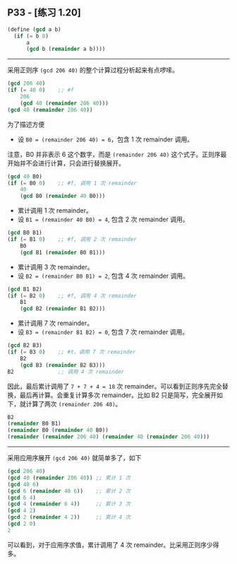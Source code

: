 ## P33 - [练习 1.20]

``` Scheme
(define (gcd a b)
  (if (= b 0)
      a
      (gcd b (remainder a b))))
```

-------

采用正则序 `(gcd 206 40)` 的整个计算过程分析起来有点啰嗦。

``` Scheme
(gcd 206 40)
(if (= 40 0)    ;; #f
    206
    (gcd 40 (remainder 206 40)))
(gcd 40 (remainder 206 40))
```
为了描述方便 

* 设 `B0 = (remainder 206 40) = 6`，包含 1 次 remainder 调用。

注意，B0 并非表示 6 这个数字，而是 `(remainder 206 40)` 这个式子。正则序最开始并不会进行计算，只会进行替换展开。

``` Scheme
(gcd 40 B0)
(if (= B0 0)    ;; #f, 调用 1 次 remainder
	40
	(gcd B0 (remainder 40 B0)))
```

* 累计调用 1 次 remainder。
* 设 `B1 = (remainder 40 B0) = 4`, 包含 2 次 remainder 调用。

``` Scheme
(gcd B0 B1)
(if (= B1 0)    ;; #f, 调用 2 次 remainder
    B0
    (gcd B1 (remainder B0 B1)))
```
    
* 累计调用 3 次 remainder。
* 设 `B2 = (remainder B0 B1) = 2`, 包含 4 次 remainder 调用。

``` Scheme
(gcd B1 B2)
(if (= B2 0)    ;; #f, 调用 4 次 remainder
    B1
    (gcd B2 (remainder B1 B2)))
```
    
* 累计调用 7 次 remainder。
* 设 `B3 = (remainder B1 B2) = 0`, 包含 7 次 remainder 调用。

``` Scheme
(gcd B2 B3)
(if (= B3 0)    ;; #t，调用 7 次 remainder
    B2
    (gcd B3 (remainder B2 B3)))
B2              ;; 调用 4 次 remainder
```

因此，最后累计调用了 `7 + 7 + 4 = 18` 次 remainder。可以看到正则序先完全替换，最后再计算。会重复计算多次 remainder。比如 B2 只是简写，完全展开如下，就计算了两次 `(remainder 206 40)`。

``` Scheme
B2
(remainder B0 B1)
(remainder B0 (remainder 40 B0))
(remainder (remainder 206 40) (remainder 40 (remainder 206 40)))
``` 

-----

采用应用序展开 `(gcd 206 40)` 就简单多了，如下

``` Scheme
(gcd 206 40)
(gcd 40 (remainder 206 40)) ;; 累计 1 次
(gcd 40 6)
(gcd 6 (remainder 40 6))    ;; 累计 2 次
(gcd 6 4)
(gcd 4 (remainder 6 4))     ;; 累计 3 次
(gcd 4 2)
(gcd 2 (remainder 4 2))     ;; 累计 4 次
(gcd 2 0)
2
``` 

可以看到，对于应用序求值，累计调用了 4 次 remainder。比采用正则序少得多。

	